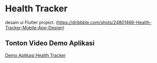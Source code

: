 # Health Tracker

desain ui Flutter project.
(https://dribbble.com/shots/24801466-Health-Tracker-Mobile-App-Design)
## Tonton Video Demo Aplikasi
[Demo Aplikasi Health Tracker](https://github.com/user-attachments/assets/2650a327-15ad-4eda-9d30-bbaaf39bf563)



